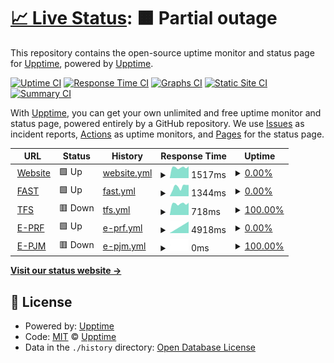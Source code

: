 # [📈 Live Status](https://demo.upptime.js.org): <!--live status--> **🟧 Partial outage**

This repository contains the open-source uptime monitor and status page for [Upptime](https://upptime.js.org), powered by [Upptime](https://github.com/upptime/upptime).

[![Uptime CI](https://github.com/the91end/adins-status/workflows/Uptime%20CI/badge.svg)](https://github.com/the91end/adins-status/actions?query=workflow%3A%22Uptime+CI%22)
[![Response Time CI](https://github.com/the91end/adins-status/workflows/Response%20Time%20CI/badge.svg)](https://github.com/the91end/adins-status/actions?query=workflow%3A%22Response+Time+CI%22)
[![Graphs CI](https://github.com/the91end/adins-status/workflows/Graphs%20CI/badge.svg)](https://github.com/the91end/adins-status/actions?query=workflow%3A%22Graphs+CI%22)
[![Static Site CI](https://github.com/the91end/adins-status/workflows/Static%20Site%20CI/badge.svg)](https://github.com/the91end/adins-status/actions?query=workflow%3A%22Static+Site+CI%22)
[![Summary CI](https://github.com/the91end/adins-status/workflows/Summary%20CI/badge.svg)](https://github.com/the91end/adins-status/actions?query=workflow%3A%22Summary+CI%22)

With [Upptime](https://upptime.js.org), you can get your own unlimited and free uptime monitor and status page, powered entirely by a GitHub repository. We use [Issues](https://github.com/upptime/upptime/issues) as incident reports, [Actions](https://github.com/the91end/adins-status/actions) as uptime monitors, and [Pages](https://demo.upptime.js.org) for the status page.

<!--start: status pages-->
<!-- This summary is generated by Upptime (https://github.com/upptime/upptime) -->
<!-- Do not edit this manually, your changes will be overwritten -->
<!-- prettier-ignore -->
| URL | Status | History | Response Time | Uptime |
| --- | ------ | ------- | ------------- | ------ |
| <img alt="" src="https://icons.duckduckgo.com/ip3/www.ad-ins.com.ico" height="13"> [Website](https://www.ad-ins.com) | 🟩 Up | [website.yml](https://github.com/the91end/adins-status/commits/HEAD/history/website.yml) | <details><summary><img alt="Response time graph" src="./graphs/website/response-time-week.png" height="20"> 1517ms</summary><br><a href="https://the91end.github.io/adins-status/history/website"><img alt="Response time 1456" src="https://img.shields.io/endpoint?url=https%3A%2F%2Fraw.githubusercontent.com%2Fthe91end%2Fadins-status%2FHEAD%2Fapi%2Fwebsite%2Fresponse-time.json"></a><br><a href="https://the91end.github.io/adins-status/history/website"><img alt="24-hour response time 1665" src="https://img.shields.io/endpoint?url=https%3A%2F%2Fraw.githubusercontent.com%2Fthe91end%2Fadins-status%2FHEAD%2Fapi%2Fwebsite%2Fresponse-time-day.json"></a><br><a href="https://the91end.github.io/adins-status/history/website"><img alt="7-day response time 1517" src="https://img.shields.io/endpoint?url=https%3A%2F%2Fraw.githubusercontent.com%2Fthe91end%2Fadins-status%2FHEAD%2Fapi%2Fwebsite%2Fresponse-time-week.json"></a><br><a href="https://the91end.github.io/adins-status/history/website"><img alt="30-day response time 1468" src="https://img.shields.io/endpoint?url=https%3A%2F%2Fraw.githubusercontent.com%2Fthe91end%2Fadins-status%2FHEAD%2Fapi%2Fwebsite%2Fresponse-time-month.json"></a><br><a href="https://the91end.github.io/adins-status/history/website"><img alt="1-year response time 1456" src="https://img.shields.io/endpoint?url=https%3A%2F%2Fraw.githubusercontent.com%2Fthe91end%2Fadins-status%2FHEAD%2Fapi%2Fwebsite%2Fresponse-time-year.json"></a></details> | <details><summary><a href="https://the91end.github.io/adins-status/history/website">0.00%</a></summary><a href="https://the91end.github.io/adins-status/history/website"><img alt="All-time uptime 20.36%" src="https://img.shields.io/endpoint?url=https%3A%2F%2Fraw.githubusercontent.com%2Fthe91end%2Fadins-status%2FHEAD%2Fapi%2Fwebsite%2Fuptime.json"></a><br><a href="https://the91end.github.io/adins-status/history/website"><img alt="24-hour uptime 0.00%" src="https://img.shields.io/endpoint?url=https%3A%2F%2Fraw.githubusercontent.com%2Fthe91end%2Fadins-status%2FHEAD%2Fapi%2Fwebsite%2Fuptime-day.json"></a><br><a href="https://the91end.github.io/adins-status/history/website"><img alt="7-day uptime 0.00%" src="https://img.shields.io/endpoint?url=https%3A%2F%2Fraw.githubusercontent.com%2Fthe91end%2Fadins-status%2FHEAD%2Fapi%2Fwebsite%2Fuptime-week.json"></a><br><a href="https://the91end.github.io/adins-status/history/website"><img alt="30-day uptime 1.38%" src="https://img.shields.io/endpoint?url=https%3A%2F%2Fraw.githubusercontent.com%2Fthe91end%2Fadins-status%2FHEAD%2Fapi%2Fwebsite%2Fuptime-month.json"></a><br><a href="https://the91end.github.io/adins-status/history/website"><img alt="1-year uptime 20.36%" src="https://img.shields.io/endpoint?url=https%3A%2F%2Fraw.githubusercontent.com%2Fthe91end%2Fadins-status%2FHEAD%2Fapi%2Fwebsite%2Fuptime-year.json"></a></details>
| <img alt="" src="https://icons.duckduckgo.com/ip3/livefaster.ad-ins.com.ico" height="13"> [FAST](https://livefaster.ad-ins.com) | 🟩 Up | [fast.yml](https://github.com/the91end/adins-status/commits/HEAD/history/fast.yml) | <details><summary><img alt="Response time graph" src="./graphs/fast/response-time-week.png" height="20"> 1344ms</summary><br><a href="https://the91end.github.io/adins-status/history/fast"><img alt="Response time 1052" src="https://img.shields.io/endpoint?url=https%3A%2F%2Fraw.githubusercontent.com%2Fthe91end%2Fadins-status%2FHEAD%2Fapi%2Ffast%2Fresponse-time.json"></a><br><a href="https://the91end.github.io/adins-status/history/fast"><img alt="24-hour response time 1607" src="https://img.shields.io/endpoint?url=https%3A%2F%2Fraw.githubusercontent.com%2Fthe91end%2Fadins-status%2FHEAD%2Fapi%2Ffast%2Fresponse-time-day.json"></a><br><a href="https://the91end.github.io/adins-status/history/fast"><img alt="7-day response time 1344" src="https://img.shields.io/endpoint?url=https%3A%2F%2Fraw.githubusercontent.com%2Fthe91end%2Fadins-status%2FHEAD%2Fapi%2Ffast%2Fresponse-time-week.json"></a><br><a href="https://the91end.github.io/adins-status/history/fast"><img alt="30-day response time 1052" src="https://img.shields.io/endpoint?url=https%3A%2F%2Fraw.githubusercontent.com%2Fthe91end%2Fadins-status%2FHEAD%2Fapi%2Ffast%2Fresponse-time-month.json"></a><br><a href="https://the91end.github.io/adins-status/history/fast"><img alt="1-year response time 1052" src="https://img.shields.io/endpoint?url=https%3A%2F%2Fraw.githubusercontent.com%2Fthe91end%2Fadins-status%2FHEAD%2Fapi%2Ffast%2Fresponse-time-year.json"></a></details> | <details><summary><a href="https://the91end.github.io/adins-status/history/fast">0.00%</a></summary><a href="https://the91end.github.io/adins-status/history/fast"><img alt="All-time uptime 59.96%" src="https://img.shields.io/endpoint?url=https%3A%2F%2Fraw.githubusercontent.com%2Fthe91end%2Fadins-status%2FHEAD%2Fapi%2Ffast%2Fuptime.json"></a><br><a href="https://the91end.github.io/adins-status/history/fast"><img alt="24-hour uptime 0.00%" src="https://img.shields.io/endpoint?url=https%3A%2F%2Fraw.githubusercontent.com%2Fthe91end%2Fadins-status%2FHEAD%2Fapi%2Ffast%2Fuptime-day.json"></a><br><a href="https://the91end.github.io/adins-status/history/fast"><img alt="7-day uptime 0.00%" src="https://img.shields.io/endpoint?url=https%3A%2F%2Fraw.githubusercontent.com%2Fthe91end%2Fadins-status%2FHEAD%2Fapi%2Ffast%2Fuptime-week.json"></a><br><a href="https://the91end.github.io/adins-status/history/fast"><img alt="30-day uptime 23.03%" src="https://img.shields.io/endpoint?url=https%3A%2F%2Fraw.githubusercontent.com%2Fthe91end%2Fadins-status%2FHEAD%2Fapi%2Ffast%2Fuptime-month.json"></a><br><a href="https://the91end.github.io/adins-status/history/fast"><img alt="1-year uptime 59.96%" src="https://img.shields.io/endpoint?url=https%3A%2F%2Fraw.githubusercontent.com%2Fthe91end%2Fadins-status%2FHEAD%2Fapi%2Ffast%2Fuptime-year.json"></a></details>
| <img alt="" src="https://icons.duckduckgo.com/ip3/tfs.ad-ins.com.ico" height="13"> [TFS](https://tfs.ad-ins.com/tfs) | 🟥 Down | [tfs.yml](https://github.com/the91end/adins-status/commits/HEAD/history/tfs.yml) | <details><summary><img alt="Response time graph" src="./graphs/tfs/response-time-week.png" height="20"> 718ms</summary><br><a href="https://the91end.github.io/adins-status/history/tfs"><img alt="Response time 768" src="https://img.shields.io/endpoint?url=https%3A%2F%2Fraw.githubusercontent.com%2Fthe91end%2Fadins-status%2FHEAD%2Fapi%2Ftfs%2Fresponse-time.json"></a><br><a href="https://the91end.github.io/adins-status/history/tfs"><img alt="24-hour response time 777" src="https://img.shields.io/endpoint?url=https%3A%2F%2Fraw.githubusercontent.com%2Fthe91end%2Fadins-status%2FHEAD%2Fapi%2Ftfs%2Fresponse-time-day.json"></a><br><a href="https://the91end.github.io/adins-status/history/tfs"><img alt="7-day response time 718" src="https://img.shields.io/endpoint?url=https%3A%2F%2Fraw.githubusercontent.com%2Fthe91end%2Fadins-status%2FHEAD%2Fapi%2Ftfs%2Fresponse-time-week.json"></a><br><a href="https://the91end.github.io/adins-status/history/tfs"><img alt="30-day response time 701" src="https://img.shields.io/endpoint?url=https%3A%2F%2Fraw.githubusercontent.com%2Fthe91end%2Fadins-status%2FHEAD%2Fapi%2Ftfs%2Fresponse-time-month.json"></a><br><a href="https://the91end.github.io/adins-status/history/tfs"><img alt="1-year response time 768" src="https://img.shields.io/endpoint?url=https%3A%2F%2Fraw.githubusercontent.com%2Fthe91end%2Fadins-status%2FHEAD%2Fapi%2Ftfs%2Fresponse-time-year.json"></a></details> | <details><summary><a href="https://the91end.github.io/adins-status/history/tfs">100.00%</a></summary><a href="https://the91end.github.io/adins-status/history/tfs"><img alt="All-time uptime 100.00%" src="https://img.shields.io/endpoint?url=https%3A%2F%2Fraw.githubusercontent.com%2Fthe91end%2Fadins-status%2FHEAD%2Fapi%2Ftfs%2Fuptime.json"></a><br><a href="https://the91end.github.io/adins-status/history/tfs"><img alt="24-hour uptime 100.00%" src="https://img.shields.io/endpoint?url=https%3A%2F%2Fraw.githubusercontent.com%2Fthe91end%2Fadins-status%2FHEAD%2Fapi%2Ftfs%2Fuptime-day.json"></a><br><a href="https://the91end.github.io/adins-status/history/tfs"><img alt="7-day uptime 100.00%" src="https://img.shields.io/endpoint?url=https%3A%2F%2Fraw.githubusercontent.com%2Fthe91end%2Fadins-status%2FHEAD%2Fapi%2Ftfs%2Fuptime-week.json"></a><br><a href="https://the91end.github.io/adins-status/history/tfs"><img alt="30-day uptime 100.00%" src="https://img.shields.io/endpoint?url=https%3A%2F%2Fraw.githubusercontent.com%2Fthe91end%2Fadins-status%2FHEAD%2Fapi%2Ftfs%2Fuptime-month.json"></a><br><a href="https://the91end.github.io/adins-status/history/tfs"><img alt="1-year uptime 100.00%" src="https://img.shields.io/endpoint?url=https%3A%2F%2Fraw.githubusercontent.com%2Fthe91end%2Fadins-status%2FHEAD%2Fapi%2Ftfs%2Fuptime-year.json"></a></details>
| <img alt="" src="https://icons.duckduckgo.com/ip3/eprf.ad-ins.com.ico" height="13"> [E-PRF](https://eprf.ad-ins.com) | 🟩 Up | [e-prf.yml](https://github.com/the91end/adins-status/commits/HEAD/history/e-prf.yml) | <details><summary><img alt="Response time graph" src="./graphs/e-prf/response-time-week.png" height="20"> 4918ms</summary><br><a href="https://the91end.github.io/adins-status/history/e-prf"><img alt="Response time 3803" src="https://img.shields.io/endpoint?url=https%3A%2F%2Fraw.githubusercontent.com%2Fthe91end%2Fadins-status%2FHEAD%2Fapi%2Fe-prf%2Fresponse-time.json"></a><br><a href="https://the91end.github.io/adins-status/history/e-prf"><img alt="24-hour response time 5011" src="https://img.shields.io/endpoint?url=https%3A%2F%2Fraw.githubusercontent.com%2Fthe91end%2Fadins-status%2FHEAD%2Fapi%2Fe-prf%2Fresponse-time-day.json"></a><br><a href="https://the91end.github.io/adins-status/history/e-prf"><img alt="7-day response time 4918" src="https://img.shields.io/endpoint?url=https%3A%2F%2Fraw.githubusercontent.com%2Fthe91end%2Fadins-status%2FHEAD%2Fapi%2Fe-prf%2Fresponse-time-week.json"></a><br><a href="https://the91end.github.io/adins-status/history/e-prf"><img alt="30-day response time 4006" src="https://img.shields.io/endpoint?url=https%3A%2F%2Fraw.githubusercontent.com%2Fthe91end%2Fadins-status%2FHEAD%2Fapi%2Fe-prf%2Fresponse-time-month.json"></a><br><a href="https://the91end.github.io/adins-status/history/e-prf"><img alt="1-year response time 3803" src="https://img.shields.io/endpoint?url=https%3A%2F%2Fraw.githubusercontent.com%2Fthe91end%2Fadins-status%2FHEAD%2Fapi%2Fe-prf%2Fresponse-time-year.json"></a></details> | <details><summary><a href="https://the91end.github.io/adins-status/history/e-prf">0.00%</a></summary><a href="https://the91end.github.io/adins-status/history/e-prf"><img alt="All-time uptime 82.19%" src="https://img.shields.io/endpoint?url=https%3A%2F%2Fraw.githubusercontent.com%2Fthe91end%2Fadins-status%2FHEAD%2Fapi%2Fe-prf%2Fuptime.json"></a><br><a href="https://the91end.github.io/adins-status/history/e-prf"><img alt="24-hour uptime 0.00%" src="https://img.shields.io/endpoint?url=https%3A%2F%2Fraw.githubusercontent.com%2Fthe91end%2Fadins-status%2FHEAD%2Fapi%2Fe-prf%2Fuptime-day.json"></a><br><a href="https://the91end.github.io/adins-status/history/e-prf"><img alt="7-day uptime 0.00%" src="https://img.shields.io/endpoint?url=https%3A%2F%2Fraw.githubusercontent.com%2Fthe91end%2Fadins-status%2FHEAD%2Fapi%2Fe-prf%2Fuptime-week.json"></a><br><a href="https://the91end.github.io/adins-status/history/e-prf"><img alt="30-day uptime 65.76%" src="https://img.shields.io/endpoint?url=https%3A%2F%2Fraw.githubusercontent.com%2Fthe91end%2Fadins-status%2FHEAD%2Fapi%2Fe-prf%2Fuptime-month.json"></a><br><a href="https://the91end.github.io/adins-status/history/e-prf"><img alt="1-year uptime 82.19%" src="https://img.shields.io/endpoint?url=https%3A%2F%2Fraw.githubusercontent.com%2Fthe91end%2Fadins-status%2FHEAD%2Fapi%2Fe-prf%2Fuptime-year.json"></a></details>
| <img alt="" src="https://icons.duckduckgo.com/ip3/epjm.ad-ins.com.ico" height="13"> [E-PJM](https://epjm.ad-ins.com) | 🟥 Down | [e-pjm.yml](https://github.com/the91end/adins-status/commits/HEAD/history/e-pjm.yml) | <details><summary><img alt="Response time graph" src="./graphs/e-pjm/response-time-week.png" height="20"> 0ms</summary><br><a href="https://the91end.github.io/adins-status/history/e-pjm"><img alt="Response time 0" src="https://img.shields.io/endpoint?url=https%3A%2F%2Fraw.githubusercontent.com%2Fthe91end%2Fadins-status%2FHEAD%2Fapi%2Fe-pjm%2Fresponse-time.json"></a><br><a href="https://the91end.github.io/adins-status/history/e-pjm"><img alt="24-hour response time 0" src="https://img.shields.io/endpoint?url=https%3A%2F%2Fraw.githubusercontent.com%2Fthe91end%2Fadins-status%2FHEAD%2Fapi%2Fe-pjm%2Fresponse-time-day.json"></a><br><a href="https://the91end.github.io/adins-status/history/e-pjm"><img alt="7-day response time 0" src="https://img.shields.io/endpoint?url=https%3A%2F%2Fraw.githubusercontent.com%2Fthe91end%2Fadins-status%2FHEAD%2Fapi%2Fe-pjm%2Fresponse-time-week.json"></a><br><a href="https://the91end.github.io/adins-status/history/e-pjm"><img alt="30-day response time 0" src="https://img.shields.io/endpoint?url=https%3A%2F%2Fraw.githubusercontent.com%2Fthe91end%2Fadins-status%2FHEAD%2Fapi%2Fe-pjm%2Fresponse-time-month.json"></a><br><a href="https://the91end.github.io/adins-status/history/e-pjm"><img alt="1-year response time 0" src="https://img.shields.io/endpoint?url=https%3A%2F%2Fraw.githubusercontent.com%2Fthe91end%2Fadins-status%2FHEAD%2Fapi%2Fe-pjm%2Fresponse-time-year.json"></a></details> | <details><summary><a href="https://the91end.github.io/adins-status/history/e-pjm">100.00%</a></summary><a href="https://the91end.github.io/adins-status/history/e-pjm"><img alt="All-time uptime 100.00%" src="https://img.shields.io/endpoint?url=https%3A%2F%2Fraw.githubusercontent.com%2Fthe91end%2Fadins-status%2FHEAD%2Fapi%2Fe-pjm%2Fuptime.json"></a><br><a href="https://the91end.github.io/adins-status/history/e-pjm"><img alt="24-hour uptime 100.00%" src="https://img.shields.io/endpoint?url=https%3A%2F%2Fraw.githubusercontent.com%2Fthe91end%2Fadins-status%2FHEAD%2Fapi%2Fe-pjm%2Fuptime-day.json"></a><br><a href="https://the91end.github.io/adins-status/history/e-pjm"><img alt="7-day uptime 100.00%" src="https://img.shields.io/endpoint?url=https%3A%2F%2Fraw.githubusercontent.com%2Fthe91end%2Fadins-status%2FHEAD%2Fapi%2Fe-pjm%2Fuptime-week.json"></a><br><a href="https://the91end.github.io/adins-status/history/e-pjm"><img alt="30-day uptime 100.00%" src="https://img.shields.io/endpoint?url=https%3A%2F%2Fraw.githubusercontent.com%2Fthe91end%2Fadins-status%2FHEAD%2Fapi%2Fe-pjm%2Fuptime-month.json"></a><br><a href="https://the91end.github.io/adins-status/history/e-pjm"><img alt="1-year uptime 100.00%" src="https://img.shields.io/endpoint?url=https%3A%2F%2Fraw.githubusercontent.com%2Fthe91end%2Fadins-status%2FHEAD%2Fapi%2Fe-pjm%2Fuptime-year.json"></a></details>

<!--end: status pages-->

[**Visit our status website →**](https://demo.upptime.js.org)

## 📄 License

- Powered by: [Upptime](https://github.com/upptime/upptime)
- Code: [MIT](./LICENSE) © [Upptime](https://upptime.js.org)
- Data in the `./history` directory: [Open Database License](https://opendatacommons.org/licenses/odbl/1-0/)
